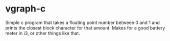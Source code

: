 # vgraph-c

Simple c program that takes a floating point number between 0 and 1 and prints the closest block character for that amount. Makes for a good battery meter in i3, or other things like that.
